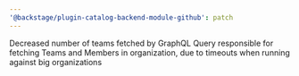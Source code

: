 ```yaml
---
'@backstage/plugin-catalog-backend-module-github': patch
---
```


Decreased number of teams fetched by GraphQL Query responsible for fetching Teams and Members in organization, due to timeouts when running against big organizations
